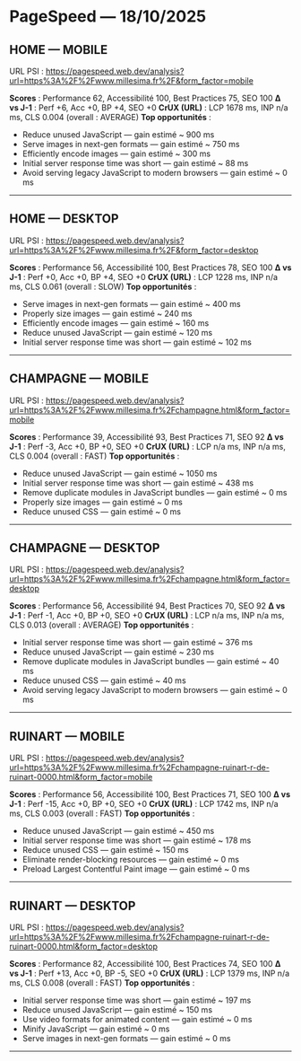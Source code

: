 # PageSpeed — 18/10/2025  

## HOME — MOBILE
URL PSI : https://pagespeed.web.dev/analysis?url=https%3A%2F%2Fwww.millesima.fr%2F&form_factor=mobile

**Scores** : Performance 62, Accessibilité 100, Best Practices 75, SEO 100
**Δ vs J-1** : Perf +6, Acc +0, BP +4, SEO +0
**CrUX (URL)** : LCP 1678 ms, INP n/a ms, CLS 0.004 (overall : AVERAGE)
**Top opportunités** :
- Reduce unused JavaScript — gain estimé ~ 900 ms
- Serve images in next-gen formats — gain estimé ~ 750 ms
- Efficiently encode images — gain estimé ~ 300 ms
- Initial server response time was short — gain estimé ~ 88 ms
- Avoid serving legacy JavaScript to modern browsers — gain estimé ~ 0 ms

---

## HOME — DESKTOP
URL PSI : https://pagespeed.web.dev/analysis?url=https%3A%2F%2Fwww.millesima.fr%2F&form_factor=desktop

**Scores** : Performance 56, Accessibilité 100, Best Practices 78, SEO 100
**Δ vs J-1** : Perf +0, Acc +0, BP +4, SEO +0
**CrUX (URL)** : LCP 1228 ms, INP n/a ms, CLS 0.061 (overall : SLOW)
**Top opportunités** :
- Serve images in next-gen formats — gain estimé ~ 400 ms
- Properly size images — gain estimé ~ 240 ms
- Efficiently encode images — gain estimé ~ 160 ms
- Reduce unused JavaScript — gain estimé ~ 120 ms
- Initial server response time was short — gain estimé ~ 102 ms

---

## CHAMPAGNE — MOBILE
URL PSI : https://pagespeed.web.dev/analysis?url=https%3A%2F%2Fwww.millesima.fr%2Fchampagne.html&form_factor=mobile

**Scores** : Performance 39, Accessibilité 93, Best Practices 71, SEO 92
**Δ vs J-1** : Perf -3, Acc +0, BP +0, SEO +0
**CrUX (URL)** : LCP n/a ms, INP n/a ms, CLS 0.004 (overall : FAST)
**Top opportunités** :
- Reduce unused JavaScript — gain estimé ~ 1050 ms
- Initial server response time was short — gain estimé ~ 438 ms
- Remove duplicate modules in JavaScript bundles — gain estimé ~ 0 ms
- Properly size images — gain estimé ~ 0 ms
- Reduce unused CSS — gain estimé ~ 0 ms

---

## CHAMPAGNE — DESKTOP
URL PSI : https://pagespeed.web.dev/analysis?url=https%3A%2F%2Fwww.millesima.fr%2Fchampagne.html&form_factor=desktop

**Scores** : Performance 56, Accessibilité 94, Best Practices 70, SEO 92
**Δ vs J-1** : Perf -1, Acc +0, BP +0, SEO +0
**CrUX (URL)** : LCP n/a ms, INP n/a ms, CLS 0.013 (overall : AVERAGE)
**Top opportunités** :
- Initial server response time was short — gain estimé ~ 376 ms
- Reduce unused JavaScript — gain estimé ~ 230 ms
- Remove duplicate modules in JavaScript bundles — gain estimé ~ 40 ms
- Reduce unused CSS — gain estimé ~ 40 ms
- Avoid serving legacy JavaScript to modern browsers — gain estimé ~ 0 ms

---

## RUINART — MOBILE
URL PSI : https://pagespeed.web.dev/analysis?url=https%3A%2F%2Fwww.millesima.fr%2Fchampagne-ruinart-r-de-ruinart-0000.html&form_factor=mobile

**Scores** : Performance 56, Accessibilité 100, Best Practices 71, SEO 100
**Δ vs J-1** : Perf -15, Acc +0, BP +0, SEO +0
**CrUX (URL)** : LCP 1742 ms, INP n/a ms, CLS 0.003 (overall : FAST)
**Top opportunités** :
- Reduce unused JavaScript — gain estimé ~ 450 ms
- Initial server response time was short — gain estimé ~ 178 ms
- Reduce unused CSS — gain estimé ~ 150 ms
- Eliminate render-blocking resources — gain estimé ~ 0 ms
- Preload Largest Contentful Paint image — gain estimé ~ 0 ms

---

## RUINART — DESKTOP
URL PSI : https://pagespeed.web.dev/analysis?url=https%3A%2F%2Fwww.millesima.fr%2Fchampagne-ruinart-r-de-ruinart-0000.html&form_factor=desktop

**Scores** : Performance 82, Accessibilité 100, Best Practices 74, SEO 100
**Δ vs J-1** : Perf +13, Acc +0, BP -5, SEO +0
**CrUX (URL)** : LCP 1379 ms, INP n/a ms, CLS 0.008 (overall : FAST)
**Top opportunités** :
- Initial server response time was short — gain estimé ~ 197 ms
- Reduce unused JavaScript — gain estimé ~ 150 ms
- Use video formats for animated content — gain estimé ~ 0 ms
- Minify JavaScript — gain estimé ~ 0 ms
- Serve images in next-gen formats — gain estimé ~ 0 ms

---
